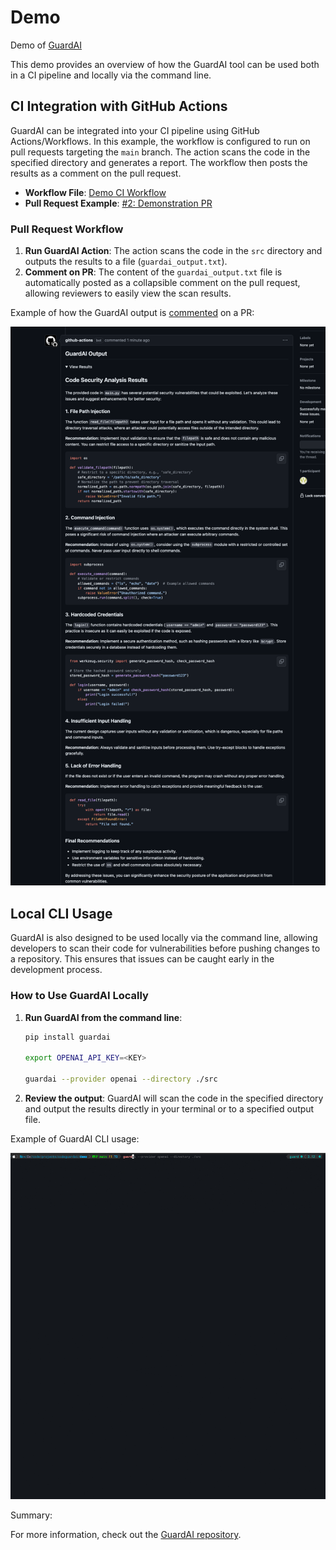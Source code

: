 # Demo

Demo of [GuardAI](https://github.com/codeguardai/guardai)

This demo provides an overview of how the GuardAI tool can be used both in a CI pipeline and locally via the command line.

## CI Integration with GitHub Actions

GuardAI can be integrated into your CI pipeline using GitHub Actions/Workflows. In this example, the workflow is configured to run on pull requests targeting the `main` branch. The action scans the code in the specified directory and generates a report. The workflow then posts the results as a comment on the pull request.

- **Workflow File**: [Demo CI Workflow](https://github.com/codeguardai/demo/blob/main/.github/workflows/ci.yml)
- **Pull Request Example**: [#2: Demonstration PR](https://github.com/codeguardai/demo/pull/2)

### Pull Request Workflow

1. **Run GuardAI Action**: The action scans the code in the `src` directory and outputs the results to a file (`guardai_output.txt`).
2. **Comment on PR**: The content of the `guardai_output.txt` file is automatically posted as a collapsible comment on the pull request, allowing reviewers to easily view the scan results.

Example of how the GuardAI output is [commented](https://github.com/codeguardai/demo/pull/2#issuecomment-2295672871) on a PR:

![PR Comment Example](pr-demo.png)

## Local CLI Usage

GuardAI is also designed to be used locally via the command line, allowing developers to scan their code for vulnerabilities before pushing changes to a repository. This ensures that issues can be caught early in the development process.

### How to Use GuardAI Locally

1. **Run GuardAI from the command line**:

   ```bash
   pip install guardai
   
   export OPENAI_API_KEY=<KEY>
   
   guardai --provider openai --directory ./src
   ```

2. **Review the output**: GuardAI will scan the code in the specified directory and output the results directly in your terminal or to a specified output file.

Example of GuardAI CLI usage:

![CLI Demo](cli-demo.gif)

Summary:

For more information, check out the [GuardAI repository](https://github.com/codeguardai/guardai).
